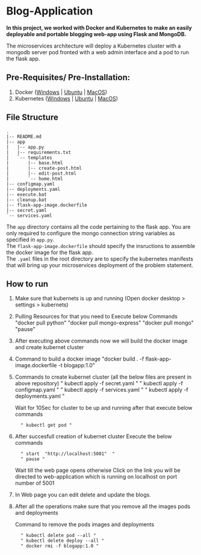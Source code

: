 # Blog-Application


**In this project, we worked  with Docker and Kubernetes to make an easily deployable and portable blogging web-app using Flask and MongoDB.**  

The microservices architecture will deploy a Kubernetes cluster with a mongodb server pod fronted with a web admin interface and a pod to run the flask app.

## Pre-Requisites/ Pre-Installation:
1. Docker ([Windows](https://docs.docker.com/desktop/windows/install/) | [Ubuntu](https://docs.docker.com/engine/install/ubuntu/#:~:text=Install%20from%20a%20package&text=Go%20to%20https%3A%2F%2Fdownload,version%20you%20want%20to%20install) | [MacOS](https://docs.docker.com/desktop/mac/install/))
2. Kubernetes ([Windows](https://birthday.play-with-docker.com/kubernetes-docker-desktop/) | [Ubuntu](https://kubernetes.io/docs/tasks/tools/install-kubectl-linux/) | [MacOS](https://birthday.play-with-docker.com/kubernetes-docker-desktop/))

## File Structure
```
.
|-- README.md
|-- app
|   |-- app.py
|   |-- requirements.txt
|   `-- templates
|       |-- base.html
|       |-- create-post.html
|       |-- edit-post.html
|       `-- home.html
|-- configmap.yaml
|-- deployments.yaml
|-- execute.bat
|-- cleanup.bat
|-- flask-app-image.dockerfile
|-- secret.yaml
`-- services.yaml
```
The `app` directory contains all the code pertaining to the flask app. You are only required to configure the mongo connection string variables as specified in `app.py`.  
The `flask-app-image.dockerfile` should specify the insructions to assemble the docker image for the flask app.  
The `.yaml` files in the root directory are to specify the kubernetes manifests that will bring up your microservices deployment of the problem statement.



## How to run 
 1. Make sure that kubernets is up and running (Open docker desktop > settings > kubernets)
 

 2. Pulling Resources for that you need to Execute below  Commands 
          "docker pull python"
          "docker pull mongo-express"
          "docker pull mongo"
          "pause"
          

 3. After executing  above commands now we will build the docker image and create kubernet cluster
 

 4. Command to build a docker image 
          "docker build . -f flask-app-image.dockerfile -t blogapp:1.0" 
 

 5. Commands to create kubernet cluster  (all the below files are present in above repository)
         " kubectl apply -f secret.yaml "
         " kubectl apply -f configmap.yaml "
         " kubectl apply -f services.yaml "
         " kubectl apply -f deployments.yaml "
    
    
    Wait for 10Sec for cluster to be up and running after that execute below commands 
    
          " kubectl get pod " 

 6. After succesfull creation of kubernet cluster Execute the below commands 
 
    
          " start  "http://localhost:5001"  "
          " pause "
     
     
     Wait till the web page opens otherwise Click on the link you will be directed to web-application which is running on localhost on port number of 5001


 7. In Web page you can edit delete and update the blogs. 


 8. After all the operations make sure that you remove all the images pods and deployments
 
    Command to remove the pods images and deployments 
    
          " kubectl delete pod --all "
          " kubectl delete deploy --all "
          " docker rmi -f blogapp:1.0 "
